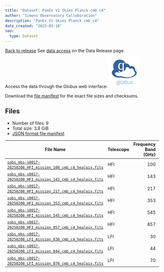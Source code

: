 ```yaml
---
title: "Dataset: PanEx V1 Skies Planck cmb c4"
author: "Simons Observatory Collaboration"
description: "PanEx V1 Skies Planck cmb_c4"
date_created: "2025-03-18"
seo:
  type: Dataset
---
```


[Back to release](./panexv1-planck.html#datasets)
See [data access](./panexv1-planck.html#data-access) on the Data Release page.

Access the data through the Globus web interface: [![Download via Globus](images/globus-logo.png)](https://app.globus.org/file-manager?origin_id=53b2a147-ae9d-4bbf-9d18-3b46d133d4bb&origin_path=%2Fpanexp_v1_planck%2Fcmb_c4%2F)

Download the [file manifest](https://g-0a470a.6b7bd8.0ec8.data.globus.org/panexp_v1_planck/cmb_c4/manifest.json) for the exact file sizes and checksums.

## Files

- Number of files: 9
- Total size: 3.8 GiB
- [JSON format file manifest](https://g-0a470a.6b7bd8.0ec8.data.globus.org/panexp_v1_planck/cmb_c4/manifest.json)

|                                                                                             File Name                                                                                             | Telescope | Frequency Band (GHz) | Pixelization |   Size    |
| ------------------------------------------------------------------------------------------------------------------------------------------------------------------------------------------------- | --------- | -------------------: | ------------ | --------- |
| [`sobs_mbs-s0017-20250208_HFI_mission_100_cmb_c4_healpix.fits`](https://g-0a470a.6b7bd8.0ec8.data.globus.org/panexp_v1_planck/cmb_c4/sobs_mbs-s0017-20250208_HFI_mission_100_cmb_c4_healpix.fits) | HFI       |                  100 | healpix      | 576.0 MiB |
| [`sobs_mbs-s0017-20250208_HFI_mission_143_cmb_c4_healpix.fits`](https://g-0a470a.6b7bd8.0ec8.data.globus.org/panexp_v1_planck/cmb_c4/sobs_mbs-s0017-20250208_HFI_mission_143_cmb_c4_healpix.fits) | HFI       |                  143 | healpix      | 576.0 MiB |
| [`sobs_mbs-s0017-20250208_HFI_mission_217_cmb_c4_healpix.fits`](https://g-0a470a.6b7bd8.0ec8.data.globus.org/panexp_v1_planck/cmb_c4/sobs_mbs-s0017-20250208_HFI_mission_217_cmb_c4_healpix.fits) | HFI       |                  217 | healpix      | 576.0 MiB |
| [`sobs_mbs-s0017-20250208_HFI_mission_353_cmb_c4_healpix.fits`](https://g-0a470a.6b7bd8.0ec8.data.globus.org/panexp_v1_planck/cmb_c4/sobs_mbs-s0017-20250208_HFI_mission_353_cmb_c4_healpix.fits) | HFI       |                  353 | healpix      | 576.0 MiB |
| [`sobs_mbs-s0017-20250208_HFI_mission_545_cmb_c4_healpix.fits`](https://g-0a470a.6b7bd8.0ec8.data.globus.org/panexp_v1_planck/cmb_c4/sobs_mbs-s0017-20250208_HFI_mission_545_cmb_c4_healpix.fits) | HFI       |                  545 | healpix      | 576.0 MiB |
| [`sobs_mbs-s0017-20250208_HFI_mission_857_cmb_c4_healpix.fits`](https://g-0a470a.6b7bd8.0ec8.data.globus.org/panexp_v1_planck/cmb_c4/sobs_mbs-s0017-20250208_HFI_mission_857_cmb_c4_healpix.fits) | HFI       |                  857 | healpix      | 576.0 MiB |
| [`sobs_mbs-s0017-20250208_LFI_mission_030_cmb_c4_healpix.fits`](https://g-0a470a.6b7bd8.0ec8.data.globus.org/panexp_v1_planck/cmb_c4/sobs_mbs-s0017-20250208_LFI_mission_030_cmb_c4_healpix.fits) | LFI       |                   30 | healpix      | 144.0 MiB |
| [`sobs_mbs-s0017-20250208_LFI_mission_044_cmb_c4_healpix.fits`](https://g-0a470a.6b7bd8.0ec8.data.globus.org/panexp_v1_planck/cmb_c4/sobs_mbs-s0017-20250208_LFI_mission_044_cmb_c4_healpix.fits) | LFI       |                   44 | healpix      | 144.0 MiB |
| [`sobs_mbs-s0017-20250208_LFI_mission_070_cmb_c4_healpix.fits`](https://g-0a470a.6b7bd8.0ec8.data.globus.org/panexp_v1_planck/cmb_c4/sobs_mbs-s0017-20250208_LFI_mission_070_cmb_c4_healpix.fits) | LFI       |                   70 | healpix      | 144.0 MiB |
